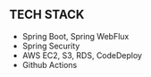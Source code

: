 ## TECH STACK
- Spring Boot, Spring WebFlux
- Spring Security
- AWS EC2, S3, RDS, CodeDeploy
- Github Actions